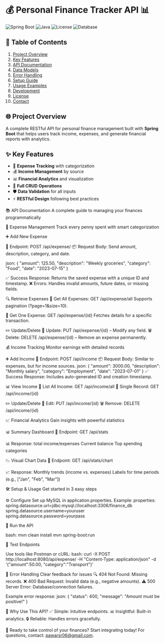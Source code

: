 # 💰 Personal Finance Tracker API 📊

![Spring Boot](https://img.shields.io/badge/Spring_Boot-3.1.5-green)
![Java](https://img.shields.io/badge/Java-17-blue)
![License](https://img.shields.io/badge/License-MIT-yellow)
![Database](https://img.shields.io/badge/MySQL-8.0-orange)

## 📖 Table of Contents
1. [Project Overview](#-project-overview)
2. [Key Features](#-key-features)
3. [API Documentation](#-api-documentation)
4. [Data Models](#-data-models)
5. [Error Handling](#-error-handling)
6. [Setup Guide](#-setup-guide)
7. [Usage Examples](#-usage-examples)
8. [Development](#-development)
9. [License](#-license)
10. [Contact](#-contact)

## 🌐 Project Overview
A complete RESTful API for personal finance management built with **Spring Boot** that helps users track income, expenses, and generate financial reports with analytics.

## ✨ Key Features
- 💸 **Expense Tracking** with categorization
- 💰 **Income Management** by source
- 📊 **Financial Analytics** and visualization
- 🔄 **Full CRUD Operations**
- 🛡️ **Data Validation** for all inputs
- ⚡ **RESTful Design** following best practices



📚 API Documentation
A complete guide to managing your finances programmatically



💸 Expense Management
Track every penny spent with smart categorization

➕ Add New Expense


📍 Endpoint: POST /api/expense/
📦 Request Body: Send amount, description, category, and date.


json:
{
  "amount": 125.50,
  "description": "Weekly groceries",
  "category": "Food",
  "date": "2023-07-15"
}

✅ Success Response: Returns the saved expense with a unique ID and timestamp.
❌ Errors: Handles invalid amounts, future dates, or missing fields.



🔍 Retrieve Expenses
📂 Get All Expenses: GET /api/expense/all
Supports pagination (?page=1&size=10).



🔎 Get One Expense: GET /api/expense/{id}
Fetches details for a specific transaction.








✏️ Update/Delete
🔄 Update: PUT /api/expense/{id} – Modify any field.
🗑️ Delete: DELETE /api/expense/{id} – Remove an expense permanently.










💰 Income Tracking
Monitor earnings with detailed records


➕ Add Income
📍 Endpoint: POST /api/income
📦 Request Body: Similar to expenses, but for income sources.
json:
{
  "amount": 3000.00,
  "description": "Monthly salary",
  "category": "Employment",
  "date": "2023-07-01"
}
✅ Success Response: Includes auto-generated ID and creation timestamp.






📊 View Income
📂 List All Income: GET /api/income/all
🔎 Single Record: GET /api/income/{id}





✏️ Update/Delete
🔄 Edit: PUT /api/income/{id}
🗑️ Remove: DELETE /api/income/{id}







📈 Financial Analytics
Gain insights with powerful statistics





📊 Summary Dashboard
📍 Endpoint: GET /api/stats





📊 Response:
total income/expenses
Current balance
Top spending categories





📉 Visual Chart Data
📍 Endpoint: GET /api/stats/chart






📈 Response:
Monthly trends (income vs. expenses)
Labels for time periods (e.g., ["Jan", "Feb", "Mar"])






🛠️ Setup & Usage
Get started in 3 easy steps







⚙️ Configure
Set up MySQL in application.properties.
Example:
properties:
spring.datasource.url=jdbc:mysql://localhost:3306/finance_db
spring.datasource.username=youruser
spring.datasource.password=yourpass








🚀 Run the API

bash:
mvn clean install
mvn spring-boot:run









🔗 Test Endpoints

Use tools like Postman or cURL:
bash:
curl -X POST http://localhost:8080/api/expense/ -H "Content-Type: application/json" -d '{"amount":50.00, "category":"Transport"}'












🚨 Error Handling
Clear feedback for issues
🔍 404 Not Found: Missing records.
❌ 400 Bad Request: Invalid data (e.g., negative amounts).
⚠️ 500 Server Error: Database/connection failures.

Example error response:
json:
{
  "status": 400,
  "message": "Amount must be positive!"
}











🌟 Why Use This API?
✅ Simple: Intuitive endpoints.
📊 Insightful: Built-in analytics.
🔒 Reliable: Handles errors gracefully.













🎉 Ready to take control of your finances? Start integrating today!
For questions, contact: pawarsr06@gmail.com.
